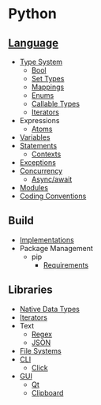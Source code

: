 # Python
## [Language](Language/README.md)
- [Type System](Language/Types/README.md)
  - [Bool](Language/Types/Bool.md)
  - [Set Types](Language/Types/Set%20Types.md)
  - [Mappings](Language/Types/Mappings.md)
  - [Enums](Language/Types/Enums.md)
  - [Callable Types](Language/Types/Callable.md)
  - [Iterators](Language/Types/Iterators.md)
- Expressions
  - [Atoms](Language/Expressions/Atoms.md)
- [Variables](Language/Variables.md)
- [Statements](Language/Statements/README.md)
  - [Contexts](Language/Statements/Contexts.md)
- [Exceptions](Language/Exceptions.md)
- [Concurrency](Language/Concurrency/README.md)
  - [Async/await](Language/Concurrency/Async-await.md)
- [Modules](Language/Modules/README.md)
- [Coding Conventions](Language/Coding%20Conventions.md)

## Build
- [Implementations](Build/Implementations/README.md)
- Package Management
  - pip
    - [Requirements](Build/Package%20Management/pip/Requirements.md)

## Libraries
- [Native Data Types](Libraries/Native%20Data%20Types.md)
- [Iterators](Libraries/Iterators.md)
- Text
  - [Regex](Libraries/Text/Regex.md)
  - [JSON](Libraries/Text/JSON.md)
- [File Systems](Libraries/File%20Systems/README.md)
- [CLI](Libraries/CLI/README.md)
  - [Click](Libraries/CLI/Click.md)
- [GUI](Libraries/GUI/README.md)
  - [Qt](Libraries/GUI/Qt/README.md)
  - [Clipboard](Libraries/GUI/Clipboard.md)
